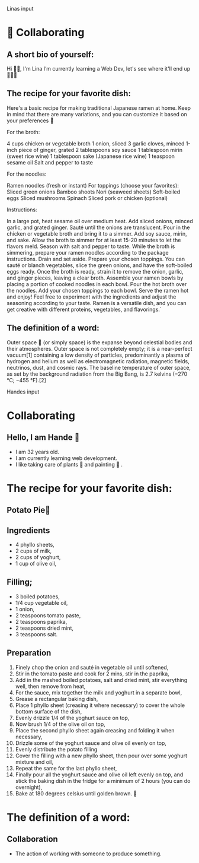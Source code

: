 
Linas input
# 👥 Collaborating

## A short bio of yourself:

Hi 👋🏻, I'm Lina
I’m currently learning a Web Dev, let's see where it'll end up 👩🏻‍💻

## The recipe for your favorite dish:

Here's a basic recipe for making traditional Japanese ramen at home. Keep in mind that there are many variations, and you can customize it based on your preferences 🍜

For the broth:

4 cups chicken or vegetable broth
1 onion, sliced
3 garlic cloves, minced
1-inch piece of ginger, grated
2 tablespoons soy sauce
1 tablespoon mirin (sweet rice wine)
1 tablespoon sake (Japanese rice wine)
1 teaspoon sesame oil
Salt and pepper to taste

For the noodles:

Ramen noodles (fresh or instant)
For toppings (choose your favorites):
Sliced green onions
Bamboo shoots
Nori (seaweed sheets)
Soft-boiled eggs
Sliced mushrooms
Spinach
Sliced pork or chicken (optional)

Instructions:

In a large pot, heat sesame oil over medium heat. Add sliced onions, minced garlic, and grated ginger. Sauté until the onions are translucent.
Pour in the chicken or vegetable broth and bring it to a simmer. Add soy sauce, mirin, and sake. Allow the broth to simmer for at least 15-20 minutes to let the flavors meld. Season with salt and pepper to taste.
While the broth is simmering, prepare your ramen noodles according to the package instructions. Drain and set aside.
Prepare your chosen toppings. You can sauté or blanch vegetables, slice the green onions, and have the soft-boiled eggs ready.
Once the broth is ready, strain it to remove the onion, garlic, and ginger pieces, leaving a clear broth.
Assemble your ramen bowls by placing a portion of cooked noodles in each bowl. Pour the hot broth over the noodles.
Add your chosen toppings to each bowl.
Serve the ramen hot and enjoy!
Feel free to experiment with the ingredients and adjust the seasoning according to your taste. Ramen is a versatile dish, and you can get creative with different proteins, vegetables, and flavorings.`

## The definition of a word:

Outer space 🌌 (or simply space) is the expanse beyond celestial bodies and their atmospheres. Outer space is not completely empty; it is a near-perfect vacuum[1] containing a low density of particles, predominantly a plasma of hydrogen and helium as well as electromagnetic radiation, magnetic fields, neutrinos, dust, and cosmic rays. The baseline temperature of outer space, as set by the background radiation from the Big Bang, is 2.7 kelvins (−270 °C; −455 °F).[2]

Handes input
# Collaborating

## Hello, I am Hande  🤗
- I am 32 years old. 
- I am currently learning web development.
- I like taking care of plants 🌱 and painting 🎨 .

# The recipe for your favorite dish:
## Potato Pie🥔
## Ingredients 
- 4 phyllo sheets,
- 2 cups of milk,
- 2 cups of yoghurt,
- 1 cup of olive oil,

## Filling;

- 3 boiled potatoes,
- 1/4 cup vegetable oil,
- 1 onion,
- 2 teaspoons tomato paste,
- 2 teaspoons paprika,
- 2 teaspoons dried mint,
- 3 teaspoons salt.

## Preparation
1) Finely chop the onion and sauté in vegetable oil until softened,
2) Stir in the tomato paste and cook for 2 mins, stir in the paprika,
3) Add in the mashed boiled potatoes, salt and dried mint, stir everything well, then remove from heat,
4) For the sauce, mix together the milk and yoghurt in a separate bowl,
5) Grease a rectangular baking dish,
6) Place 1 phyllo sheet (creasing it where necessary) to cover the whole bottom surface of the dish,
7) Evenly drizzle 1/4 of the yoghurt sauce on top,
8) Now brush 1/4 of the olive oil on top,
9) Place the second phyllo sheet again creasing and folding it when necessary,
10) Drizzle some of the yoghurt sauce and olive oil evenly on top,
11) Evenly distribute the potato filling
12) Cover the filling with a new phyllo sheet, then pour over some yoghurt mixture and oil,
13) Repeat the same for the last phyllo sheet,
14) Finally pour all the yoghurt sauce and olive oil left evenly on top, and stick the baking dish in the fridge for a minimum of 2 hours (you can do overnight),
15) Bake at 180 degrees celsius until golden brown. 🤤


# The definition of a word:
## Collaboration
- The action of working with someone to produce something.

